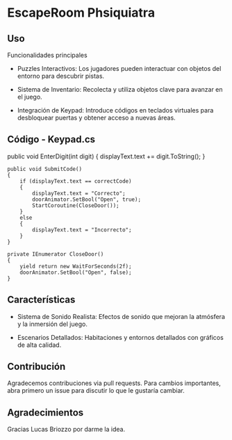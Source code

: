 # EscapeRoom Phsiquiatra

## Uso

Funcionalidades principales

- Puzzles Interactivos: Los jugadores pueden interactuar con objetos del entorno para descubrir pistas.

- Sistema de Inventario: Recolecta y utiliza objetos clave para avanzar en el juego.

- Integración de Keypad: Introduce códigos en teclados virtuales para desbloquear puertas y obtener acceso a nuevas áreas.


## Código - Keypad.cs

public void EnterDigit(int digit)
    {
        displayText.text += digit.ToString();
    }

    public void SubmitCode()
    {
        if (displayText.text == correctCode)
        {
            displayText.text = "Correcto";
            doorAnimator.SetBool("Open", true);
            StartCoroutine(CloseDoor());
        }
        else
        {
            displayText.text = "Incorrecto";
        }
    }

    private IEnumerator CloseDoor()
    {
        yield return new WaitForSeconds(2f);
        doorAnimator.SetBool("Open", false);
    }


## Características

- Sistema de Sonido Realista: Efectos de sonido que mejoran la atmósfera y la inmersión del juego.

- Escenarios Detallados: Habitaciones y entornos detallados con gráficos de alta calidad.


## Contribución

Agradecemos contribuciones via pull requests. Para cambios importantes, abra primero un issue para discutir lo que le gustaría cambiar.


## Agradecimientos

Gracias Lucas Briozzo por darme la idea.
